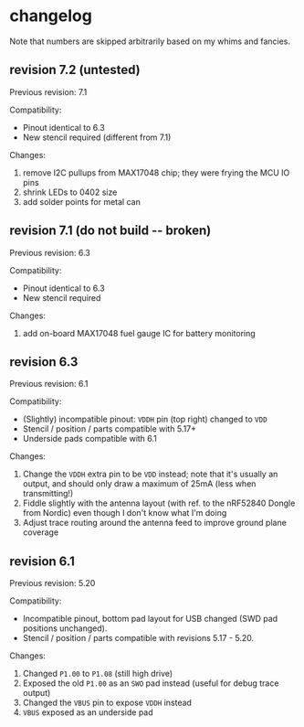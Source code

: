 # changelog

Note that numbers are skipped arbitrarily based on my whims and fancies.

## revision 7.2 (untested)

Previous revision: 7.1

Compatibility:

- Pinout identical to 6.3
- New stencil required (different from 7.1)

Changes:

1. remove I2C pullups from MAX17048 chip; they were frying the MCU IO pins
2. shrink LEDs to 0402 size
3. add solder points for metal can


## revision 7.1 (do not build -- broken)

Previous revision: 6.3

Compatibility:

- Pinout identical to 6.3
- New stencil required

Changes:

1. add on-board MAX17048 fuel gauge IC for battery monitoring



## revision 6.3

Previous revision: 6.1

Compatibility:

- (Slightly) incompatible pinout: `VDDH` pin (top right) changed to `VDD`
- Stencil / position / parts compatible with 5.17+
- Underside pads compatible with 6.1

Changes:

1. Change the `VDDH` extra pin to be `VDD` instead; note that it's usually an output, and should only draw a maximum of 25mA (less when transmitting!)
2. Fiddle slightly with the antenna layout (with ref. to the nRF52840 Dongle from Nordic) even though I don't know what I'm doing
3. Adjust trace routing around the antenna feed to improve ground plane coverage



## revision 6.1

Previous revision: 5.20

Compatibility:

- Incompatible pinout, bottom pad layout for USB changed (SWD pad positions unchanged).
- Stencil / position / parts compatible with revisions 5.17 - 5.20.

Changes:

1. Changed `P1.00` to `P1.08` (still high drive)
2. Exposed the old `P1.00` as an `SWO` pad instead (useful for debug trace output)
3. Changed the `VBUS` pin to expose `VDDH` instead
4. `VBUS` exposed as an underside pad


